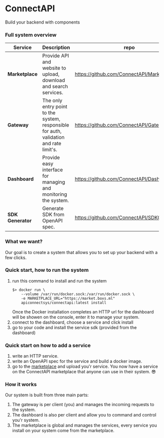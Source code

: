 # ConnectAPI
Build your backend with components

### Full system overview
| Service           | Description                                                                            | repo                                        |
|-------------------|:---------------------------------------------------------------------------------------|---------------------------------------------|
| **Marketplace**   | Provide API and website to upload, download and search services.                       | https://github.com/ConnectAPI/MarketPlace   |
| **Gateway**       | The only entry point to the system, responsible for auth, validation and rate limit's. | https://github.com/ConnectAPI/Gateway       |
| **Dashboard**     | Provide easy interface for managing and monitoring the system.                         | https://github.com/ConnectAPI/Dashboard     |
| **SDK Generator** | Generate SDK from OpenAPI spec.                                                        | https://github.com/ConnectAPI/SDKGeneragtor |

### What we want?
Our goal is to create a system that allows you to set up your backend with a few clicks.


### Quick start, how to run the system
1. run this command to install and run the system
    ```commandline
    $> docker run \
        --volume /var/run/docker.sock:/var/run/docker.sock \
        -e MARKETPLACE_URL="https://market.boxs.ml"
        apiconnectsys/connectapi:latest install
    ```
    Once the Docker installation completes an HTTP url for the dashboard will be showen on the console, enter it to manage your system.
2. connect to the dashboard, choose a service and click install
3. go to your code and install the service sdk (provided from the dashboard)


### Quick start on how to add a service
1. write an HTTP service.
2. write an OpenAPI spec for the service and build a docker image.
3. go to the [marketplace](https://market.boxs.ml) and upload you'r service.
You now have a service on the ConnectAPI marketplace that anyone can use in their system. 😎


### How it works
Our system is built from three main parts:

1. The gateway is per client (you) and manages the incoming requests to the system.
2. The dashboard is also per client and allow you to command and control you'r system.
3. The marketplace is global and manages the services, every service you install on your system come from the marketplace.
